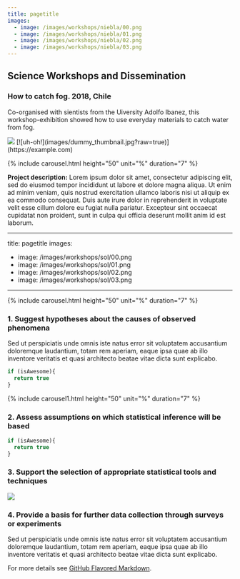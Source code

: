 ```yaml
---
title: pagetitle
images: 
  - image: /images/workshops/niebla/00.png
  - image: /images/workshops/niebla/01.png
  - image: /images/workshops/niebla/02.png
  - image: /images/workshops/niebla/03.png
---
```


## Science Workshops and Dissemination

### How to catch fog. 2018, Chile

Co-organised with sientists from the Uiversity Adolfo Ibanez, this workshop-exhibition showed how to use everyday materials to catch water from fog.  

<img src="images/dummy_thumbnail.jpg?raw=true"/>
[![uh-oh!](images/dummy_thumbnail.jpg?raw=true)](https://example.com)


{% include carousel.html height="50" unit="%" duration="7" %}

**Project description:** Lorem ipsum dolor sit amet, consectetur adipiscing elit, sed do eiusmod tempor incididunt ut labore et dolore magna aliqua. Ut enim ad minim veniam, quis nostrud exercitation ullamco laboris nisi ut aliquip ex ea commodo consequat. Duis aute irure dolor in reprehenderit in voluptate velit esse cillum dolore eu fugiat nulla pariatur. Excepteur sint occaecat cupidatat non proident, sunt in culpa qui officia deserunt mollit anim id est laborum.

---
title: pagetitle
images: 
  - image: /images/workshops/sol/00.png
  - image: /images/workshops/sol/01.png
  - image: /images/workshops/sol/02.png
  - image: /images/workshops/sol/03.png
---
{% include carousel.html height="50" unit="%" duration="7" %}


### 1. Suggest hypotheses about the causes of observed phenomena

Sed ut perspiciatis unde omnis iste natus error sit voluptatem accusantium doloremque laudantium, totam rem aperiam, eaque ipsa quae ab illo inventore veritatis et quasi architecto beatae vitae dicta sunt explicabo. 

```javascript
if (isAwesome){
  return true
}
```
{% include carousel1.html height="50" unit="%" duration="7" %}

### 2. Assess assumptions on which statistical inference will be based

```javascript
if (isAwesome){
  return true
}
```

### 3. Support the selection of appropriate statistical tools and techniques

<img src="images/dummy_thumbnail.jpg?raw=true"/>

### 4. Provide a basis for further data collection through surveys or experiments

Sed ut perspiciatis unde omnis iste natus error sit voluptatem accusantium doloremque laudantium, totam rem aperiam, eaque ipsa quae ab illo inventore veritatis et quasi architecto beatae vitae dicta sunt explicabo. 

For more details see [GitHub Flavored Markdown](https://guides.github.com/features/mastering-markdown/).

